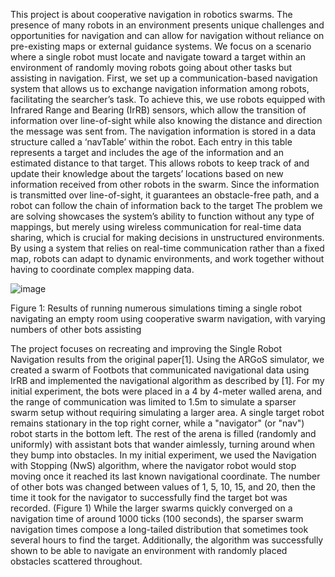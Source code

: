 This project is about cooperative navigation in robotics swarms. The presence of many robots in an
environment presents unique challenges and opportunities for navigation and can allow for navigation
without reliance on pre-existing maps or external guidance systems. We focus on a scenario where a
single robot must locate and navigate toward a target within an environment of randomly moving
robots going about other tasks but assisting in navigation. First, we set up a communication-based
navigation system that allows us to exchange navigation information among robots, facilitating the
searcher’s task. To achieve this, we use robots equipped with Infrared Range and Bearing (IrRB)
sensors, which allow the transition of information over line-of-sight while also knowing the distance
and direction the message was sent from. The navigation information is stored in a data structure
called a ‘navTable’ within the robot. Each entry in this table represents a target and includes the
age of the information and an estimated distance to that target. This allows robots to keep track of
and update their knowledge about the targets’ locations based on new information received from
other robots in the swarm. Since the information is transmitted over line-of-sight, it guarantees an
obstacle-free path, and a robot can follow the chain of information back to the target The problem
we are solving showcases the system’s ability to function without any type of mappings, but merely
using wireless communication for real-time data sharing, which is crucial for making decisions in
unstructured environments. By using a system that relies on real-time communication rather than a
fixed map, robots can adapt to dynamic environments, and work together without having to coordinate
complex mapping data.

![image](https://github.com/user-attachments/assets/b080982f-ba34-4dcc-b2e2-975c15ac230d)

Figure 1: Results of running numerous simulations timing a single robot navigating an empty room
using cooperative swarm navigation, with varying numbers of other bots assisting

The project focuses on recreating and improving the Single Robot Navigation results from the original
paper[1]. Using the ARGoS simulator, we created a swarm of Footbots that communicated
navigational data using IrRB and implemented the navigational algorithm as described by [1]. For
my initial experiment, the bots were placed in a 4 by 4-meter walled arena, and the range of
communication was limited to 1.5m to simulate a sparser swarm setup without requiring simulating a
larger area. A single target robot remains stationary in the top right corner, while a "navigator" (or
"nav") robot starts in the bottom left. The rest of the arena is filled (randomly and uniformly) with
assistant bots that wander aimlessly, turning around when they bump into obstacles. In my initial
experiment, we used the Navigation with Stopping (NwS) algorithm, where the navigator robot
would stop moving once it reached its last known navigational coordinate. The number of other
bots was changed between values of 1, 5, 10, 15, and 20, then the time it took for the navigator to
successfully find the target bot was recorded. (Figure 1)
While the larger swarms quickly converged on a navigation time of around 1000 ticks (100 seconds),
the sparser swarm navigation times compose a long-tailed distribution that sometimes took several
hours to find the target. Additionally, the algorithm was successfully shown to be able to navigate an
environment with randomly placed obstacles scattered throughout.
